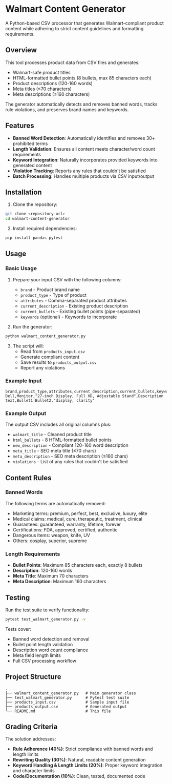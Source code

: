 # Walmart Content Generator

A Python-based CSV processor that generates Walmart-compliant product content while adhering to strict content guidelines and formatting requirements.

## Overview

This tool processes product data from CSV files and generates:
- Walmart-safe product titles
- HTML-formatted bullet points (8 bullets, max 85 characters each)
- Product descriptions (120-160 words)
- Meta titles (≤70 characters)
- Meta descriptions (≤160 characters)

The generator automatically detects and removes banned words, tracks rule violations, and preserves brand names and keywords.

## Features

- **Banned Word Detection**: Automatically identifies and removes 30+ prohibited terms
- **Length Validation**: Ensures all content meets character/word count requirements
- **Keyword Integration**: Naturally incorporates provided keywords into generated content
- **Violation Tracking**: Reports any rules that couldn't be satisfied
- **Batch Processing**: Handles multiple products via CSV input/output

## Installation

1. Clone the repository:
```bash
git clone <repository-url>
cd walmart-content-generator
```

2. Install required dependencies:
```bash
pip install pandas pytest
```

## Usage

### Basic Usage

1. Prepare your input CSV with the following columns:
   - `brand` - Product brand name
   - `product_type` - Type of product
   - `attributes` - Comma-separated product attributes
   - `current_description` - Existing product description
   - `current_bullets` - Existing bullet points (pipe-separated)
   - `keywords` (optional) - Keywords to incorporate

2. Run the generator:
```bash
python walmart_content_generator.py
```

3. The script will:
   - Read from `products_input.csv`
   - Generate compliant content
   - Save results to `products_output.csv`
   - Report any violations

### Example Input

```csv
brand,product_type,attributes,current_description,current_bullets,keywords
Dell,Monitor,"27-inch Display, Full HD, Adjustable Stand",Description text,Bullet1|Bullet2,"display, clarity"
```

### Example Output

The output CSV includes all original columns plus:
- `walmart_title` - Cleaned product title
- `html_bullets` - 8 HTML-formatted bullet points
- `new_description` - Compliant 120-160 word description
- `meta_title` - SEO meta title (≤70 chars)
- `meta_description` - SEO meta description (≤160 chars)
- `violations` - List of any rules that couldn't be satisfied

## Content Rules

### Banned Words
The following terms are automatically removed:
- Marketing terms: premium, perfect, best, exclusive, luxury, elite
- Medical claims: medical, cure, therapeutic, treatment, clinical
- Guarantees: guaranteed, warranty, lifetime, forever
- Certifications: FDA, approved, certified, authentic
- Dangerous items: weapon, knife, UV
- Others: cosplay, superior, supreme

### Length Requirements
- **Bullet Points**: Maximum 85 characters each, exactly 8 bullets
- **Description**: 120-160 words
- **Meta Title**: Maximum 70 characters
- **Meta Description**: Maximum 160 characters

## Testing

Run the test suite to verify functionality:

```bash
pytest test_walmart_generator.py -v
```

Tests cover:
- Banned word detection and removal
- Bullet point length validation
- Description word count compliance
- Meta field length limits
- Full CSV processing workflow

## Project Structure

```
.
├── walmart_content_generator.py   # Main generator class
├── test_walmart_generator.py      # Pytest test suite
├── products_input.csv             # Sample input file
├── products_output.csv            # Generated output
└── README.md                      # This file
```

## Grading Criteria

The solution addresses:
- **Rule Adherence (40%)**: Strict compliance with banned words and length limits
- **Rewriting Quality (30%)**: Natural, readable content generation
- **Keyword Handling & Length Limits (20%)**: Proper keyword integration and character limits
- **Code/Documentation (10%)**: Clean, tested, documented code
